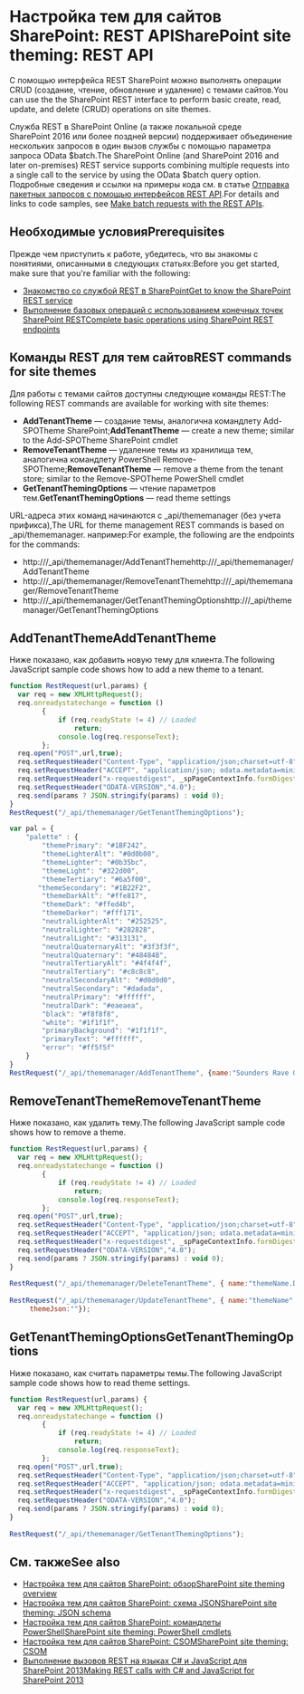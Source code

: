 # <a name="sharepoint-site-theming-rest-api"></a><span data-ttu-id="7efc8-101">Настройка тем для сайтов SharePoint: REST API</span><span class="sxs-lookup"><span data-stu-id="7efc8-101">SharePoint site theming: REST API</span></span>

<span data-ttu-id="7efc8-102">С помощью интерфейса REST SharePoint можно выполнять операции CRUD (создание, чтение, обновление и удаление) с темами сайтов.</span><span class="sxs-lookup"><span data-stu-id="7efc8-102">You can use the the SharePoint REST interface to perform basic create, read, update, and delete (CRUD) operations on site themes.</span></span>

<span data-ttu-id="7efc8-103">Служба REST в SharePoint Online (а также локальной среде SharePoint 2016 или более поздней версии) поддерживает объединение нескольких запросов в один вызов службы с помощью параметра запроса OData $batch.</span><span class="sxs-lookup"><span data-stu-id="7efc8-103">The SharePoint Online (and SharePoint 2016 and later on-premises) REST service supports combining multiple requests into a single call to the service by using the OData $batch query option.</span></span> <span data-ttu-id="7efc8-104">Подробные сведения и ссылки на примеры кода см. в статье [Отправка пакетных запросов с помощью интерфейсов REST API](../../sp-add-ins/make-batch-requests-with-the-rest-apis.md).</span><span class="sxs-lookup"><span data-stu-id="7efc8-104">For details and links to code samples, see [Make batch requests with the REST APIs](../../sp-add-ins/make-batch-requests-with-the-rest-apis.md).</span></span>

## <a name="prerequisites"></a><span data-ttu-id="7efc8-105">Необходимые условия</span><span class="sxs-lookup"><span data-stu-id="7efc8-105">Prerequisites</span></span>
<span data-ttu-id="7efc8-106">Прежде чем приступить к работе, убедитесь, что вы знакомы с понятиями, описанными в следующих статьях:</span><span class="sxs-lookup"><span data-stu-id="7efc8-106">Before you get started, make sure that you're familiar with the following:</span></span>
- [<span data-ttu-id="7efc8-107">Знакомство со службой REST в SharePoint</span><span class="sxs-lookup"><span data-stu-id="7efc8-107">Get to know the SharePoint REST service</span></span>](../../sp-add-ins/get-to-know-the-sharepoint-rest-service.md) 
- [<span data-ttu-id="7efc8-108">Выполнение базовых операций с использованием конечных точек SharePoint REST</span><span class="sxs-lookup"><span data-stu-id="7efc8-108">Complete basic operations using SharePoint REST endpoints</span></span>](../../sp-add-ins/complete-basic-operations-using-sharepoint-rest-endpoints.md)

## <a name="rest-commands-for-site-themes"></a><span data-ttu-id="7efc8-109">Команды REST для тем сайтов</span><span class="sxs-lookup"><span data-stu-id="7efc8-109">REST commands for site themes</span></span>

<span data-ttu-id="7efc8-110">Для работы с темами сайтов доступны следующие команды REST:</span><span class="sxs-lookup"><span data-stu-id="7efc8-110">The following REST commands are available for working with site themes:</span></span>

* <span data-ttu-id="7efc8-111">__AddTenantTheme__ &mdash; создание темы, аналогична командлету Add-SPOTheme SharePoint;</span><span class="sxs-lookup"><span data-stu-id="7efc8-111">__AddTenantTheme__ &mdash; create a new theme; similar to the Add-SPOTheme SharePoint cmdlet</span></span>
* <span data-ttu-id="7efc8-112">__RemoveTenantTheme__ &mdash; удаление темы из хранилища тем, аналогична командлету PowerShell Remove-SPOTheme;</span><span class="sxs-lookup"><span data-stu-id="7efc8-112">__RemoveTenantTheme__ &mdash; remove a theme from the tenant store; similar to the Remove-SPOTheme PowerShell cmdlet</span></span>
* <span data-ttu-id="7efc8-113">__GetTenantThemingOptions__ &mdash; чтение параметров тем.</span><span class="sxs-lookup"><span data-stu-id="7efc8-113">__GetTenantThemingOptions__ &mdash; read theme settings</span></span>

<span data-ttu-id="7efc8-114">URL-адреса этих команд начинаются с _api/thememanager (без учета прификса),</span><span class="sxs-lookup"><span data-stu-id="7efc8-114">The URL for theme management REST commands is based on _api/thememanager.</span></span> <span data-ttu-id="7efc8-115">например:</span><span class="sxs-lookup"><span data-stu-id="7efc8-115">For example, the following are the endpoints for the commands:</span></span>

* <span data-ttu-id="7efc8-116">http://<site url>/_api/thememanager/AddTenantTheme</span><span class="sxs-lookup"><span data-stu-id="7efc8-116">http://<site url>/_api/thememanager/AddTenantTheme</span></span>
* <span data-ttu-id="7efc8-117">http://<site url>/_api/thememanager/RemoveTenantTheme</span><span class="sxs-lookup"><span data-stu-id="7efc8-117">http://<site url>/_api/thememanager/RemoveTenantTheme</span></span>
* <span data-ttu-id="7efc8-118">http://<site url>/_api/thememanager/GetTenantThemingOptions</span><span class="sxs-lookup"><span data-stu-id="7efc8-118">http://<site url>/_api/thememanager/GetTenantThemingOptions</span></span>

## <a name="addtenanttheme"></a><span data-ttu-id="7efc8-119">AddTenantTheme</span><span class="sxs-lookup"><span data-stu-id="7efc8-119">AddTenantTheme</span></span>

<span data-ttu-id="7efc8-120">Ниже показано, как добавить новую тему для клиента.</span><span class="sxs-lookup"><span data-stu-id="7efc8-120">The following JavaScript sample code shows how to add a new theme to a tenant.</span></span>

```javascript
function RestRequest(url,params) {
  var req = new XMLHttpRequest();
  req.onreadystatechange = function ()
        {
            if (req.readyState != 4) // Loaded
                return;
            console.log(req.responseText);
        };
  req.open("POST",url,true); 
  req.setRequestHeader("Content-Type", "application/json;charset=utf-8");
  req.setRequestHeader("ACCEPT", "application/json; odata.metadata=minimal");
  req.setRequestHeader("x-requestdigest", _spPageContextInfo.formDigestValue);
  req.setRequestHeader("ODATA-VERSION","4.0");
  req.send(params ? JSON.stringify(params) : void 0);
}
RestRequest("/_api/thememanager/GetTenantThemingOptions");

var pal = {
    "palette" : {
        "themePrimary": "#1BF242",
        "themeLighterAlt": "#0d0b00",
        "themeLighter": "#0b35bc",
        "themeLight": "#322d00",
        "themeTertiary": "#6a5f00",
       "themeSecondary": "#1B22F2",
        "themeDarkAlt": "#ffe817",
        "themeDark": "#ffed4b",
        "themeDarker": "#fff171",
        "neutralLighterAlt": "#252525",
        "neutralLighter": "#282828",
        "neutralLight": "#313131",
        "neutralQuaternaryAlt": "#3f3f3f",
        "neutralQuaternary": "#484848",
        "neutralTertiaryAlt": "#4f4f4f",
        "neutralTertiary": "#c8c8c8",
        "neutralSecondaryAlt": "#d0d0d0",
        "neutralSecondary": "#dadada",
        "neutralPrimary": "#ffffff",
        "neutralDark": "#eaeaea",
        "black": "#f8f8f8",
        "white": "#1f1f1f",
        "primaryBackground": "#1f1f1f",
        "primaryText": "#ffffff",
        "error": "#ff5f5f"
    }
}
RestRequest("/_api/thememanager/AddTenantTheme", {name:"Sounders Rave Green", themeJson: JSON.stringify(pal)});
```
## <a name="removetenanttheme"></a><span data-ttu-id="7efc8-121">RemoveTenantTheme</span><span class="sxs-lookup"><span data-stu-id="7efc8-121">RemoveTenantTheme</span></span>
<span data-ttu-id="7efc8-122">Ниже показано, как удалить тему.</span><span class="sxs-lookup"><span data-stu-id="7efc8-122">The following JavaScript sample code shows how to remove a theme.</span></span>

```javascript
function RestRequest(url,params) {
  var req = new XMLHttpRequest();
  req.onreadystatechange = function ()
        {
            if (req.readyState != 4) // Loaded
                return;
            console.log(req.responseText);
        };
  req.open("POST",url,true);
  req.setRequestHeader("Content-Type", "application/json;charset=utf-8");
  req.setRequestHeader("ACCEPT", "application/json; odata.metadata=minimal");
  req.setRequestHeader("x-requestdigest", _spPageContextInfo.formDigestValue);
  req.setRequestHeader("ODATA-VERSION","4.0");
  req.send(params ? JSON.stringify(params) : void 0);
}
 
RestRequest("/_api/thememanager/DeleteTenantTheme", { name:"themeName.DarkYellow" });
 
RestRequest("/_api/thememanager/UpdateTenantTheme", { name:"themeName",
     themeJson:""});
```

## <a name="gettenantthemingoptions"></a><span data-ttu-id="7efc8-123">GetTenantThemingOptions</span><span class="sxs-lookup"><span data-stu-id="7efc8-123">GetTenantThemingOptions</span></span>
<span data-ttu-id="7efc8-124">Ниже показано, как считать параметры темы.</span><span class="sxs-lookup"><span data-stu-id="7efc8-124">The following JavaScript sample code shows how to read theme settings.</span></span>

```javascript
function RestRequest(url,params) {
  var req = new XMLHttpRequest();
  req.onreadystatechange = function ()
        {
            if (req.readyState != 4) // Loaded
                return;
            console.log(req.responseText);
        };
  req.open("POST",url,true);
  req.setRequestHeader("Content-Type", "application/json;charset=utf-8");
  req.setRequestHeader("ACCEPT", "application/json; odata.metadata=minimal");
  req.setRequestHeader("x-requestdigest", _spPageContextInfo.formDigestValue);
  req.setRequestHeader("ODATA-VERSION","4.0");
  req.send(params ? JSON.stringify(params) : void 0);
}
 
RestRequest("/_api/thememanager/GetTenantThemingOptions");
```

## <a name="see-also"></a><span data-ttu-id="7efc8-125">См. также</span><span class="sxs-lookup"><span data-stu-id="7efc8-125">See also</span></span>

* [<span data-ttu-id="7efc8-126">Настройка тем для сайтов SharePoint: обзор</span><span class="sxs-lookup"><span data-stu-id="7efc8-126">SharePoint site theming overview</span></span>](sharepoint-site-theming-overview.md)
* [<span data-ttu-id="7efc8-127">Настройка тем для сайтов SharePoint: схема JSON</span><span class="sxs-lookup"><span data-stu-id="7efc8-127">SharePoint site theming: JSON schema</span></span>](sharepoint-site-theming-json-schema.md)
* [<span data-ttu-id="7efc8-128">Настройка тем для сайтов SharePoint: командлеты PowerShell</span><span class="sxs-lookup"><span data-stu-id="7efc8-128">SharePoint site theming: PowerShell cmdlets</span></span>](sharepoint-site-theming-powershell.md)
* [<span data-ttu-id="7efc8-129">Настройка тем для сайтов SharePoint: CSOM</span><span class="sxs-lookup"><span data-stu-id="7efc8-129">SharePoint site theming: CSOM</span></span>](sharepoint-site-theming-csom.md)
* [<span data-ttu-id="7efc8-130">Выполнение вызовов REST на языках C# и JavaScript для SharePoint 2013</span><span class="sxs-lookup"><span data-stu-id="7efc8-130">Making REST calls with C# and JavaScript for SharePoint 2013</span></span>](http://www.microsoft.com/resources/msdn/en-us/office/media/video/video.mdl?cid=sdc&from=mscomsdc&VideoID=4e4cc094-ff69-405b-852f-2ac7c41293c5)

